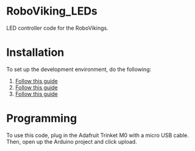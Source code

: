 # RoboViking_LEDs
LED controller code for the RoboVikings.

# Installation  
To set up the development environment, do the following:  
1. [Follow this guide](https://learn.adafruit.com/adafruit-trinket-m0-circuitpython-arduino/arduino-ide-setup)  
2. [Follow this guide](https://learn.adafruit.com/adafruit-trinket-m0-circuitpython-arduino/using-with-arduino-ide)  
3. [Follow this guide](https://learn.adafruit.com/dma-driven-neopixels/overview)  

# Programming  
To use this code, plug in the Adafruit Trinket M0 with a micro USB cable. Then, open up the Arduino project and click upload.

